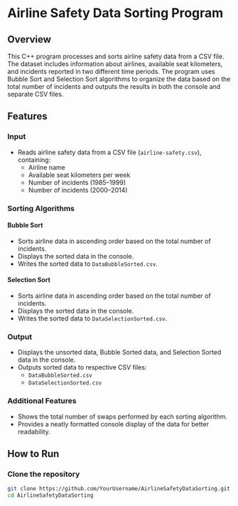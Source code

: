 # Airline Safety Data Sorting Program

## Overview

This C++ program processes and sorts airline safety data from a CSV file. The dataset includes information about airlines, available seat kilometers, and incidents reported in two different time periods. The program uses Bubble Sort and Selection Sort algorithms to organize the data based on the total number of incidents and outputs the results in both the console and separate CSV files.

## Features

### Input

- Reads airline safety data from a CSV file (`airline-safety.csv`), containing:
  - Airline name
  - Available seat kilometers per week
  - Number of incidents (1985–1999)
  - Number of incidents (2000–2014)

### Sorting Algorithms

#### Bubble Sort

- Sorts airline data in ascending order based on the total number of incidents.
- Displays the sorted data in the console.
- Writes the sorted data to `DataBubbleSorted.csv`.

#### Selection Sort

- Sorts airline data in ascending order based on the total number of incidents.
- Displays the sorted data in the console.
- Writes the sorted data to `DataSelectionSorted.csv`.

### Output

- Displays the unsorted data, Bubble Sorted data, and Selection Sorted data in the console.
- Outputs sorted data to respective CSV files:
  - `DataBubbleSorted.csv`
  - `DataSelectionSorted.csv`

### Additional Features

- Shows the total number of swaps performed by each sorting algorithm.
- Provides a neatly formatted console display of the data for better readability.

## How to Run

### Clone the repository

```bash
git clone https://github.com/YourUsername/AirlineSafetyDataSorting.git
cd AirlineSafetyDataSorting
```
